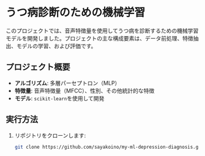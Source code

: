 # うつ病診断のための機械学習

このプロジェクトでは、音声特徴量を使用してうつ病を診断するための機械学習モデルを開発しました。プロジェクトの主な構成要素は、データ前処理、特徴抽出、モデルの学習、および評価です。

## プロジェクト概要

- **アルゴリズム**: 多層パーセプトロン（MLP）
- **特徴量**: 音声特徴量（MFCC）、性別、その他統計的な特徴
- **モデル**: `scikit-learn`を使用して開発

## 実行方法

1. リポジトリをクローンします:
   ```bash
   git clone https://github.com/sayakoino/my-ml-depression-diagnosis.git
